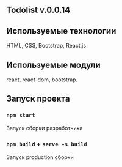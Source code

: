 ## Todolist v.0.0.14
## Используемые технологии

HTML, CSS, Bootstrap, React.js

## Используемые модули
react, react-dom, bootstrap.

## Запуск проекта

### `npm start`
Запуск сборки разработчика

### `npm build` +  `serve -s build`
Запуск production сборки




